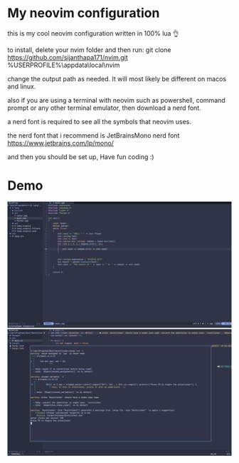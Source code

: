 #  My neovim configuration

this is my cool neovim configuration written in 100% lua 👌

to install, delete your nvim folder and then run: git clone https://github.com/sijanthapa171/nvim.git %USERPROFILE%\appdata\local\nvim

change the output path as needed. It will most likely be different on macos and linux.

also if you are using a terminal with neovim such as powershell, command prompt or any other terminal emulator, then download a nerd font.

a nerd font is required to see all the symbols that neovim uses.

the nerd font that i recommend is JetBrainsMono nerd font https://www.jetbrains.com/lp/mono/

and then you should be set up, Have fun coding :)

# Demo

<img src="images/rice1.png" alt="rrice1" />
<img src="images/rice2.png" alt="rrice1" />
